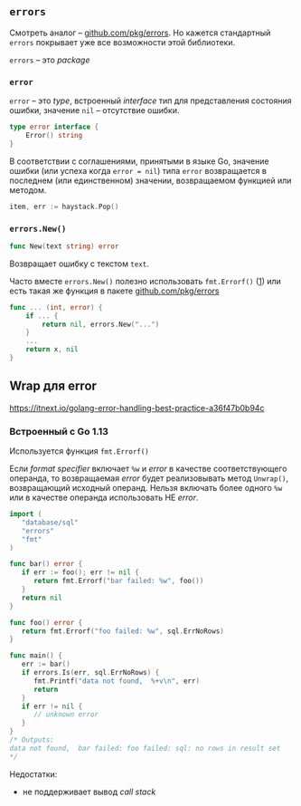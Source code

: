 ## `errors`

Смотреть аналог – [github.com/pkg/errors](). Но кажется стандартный `errors` покрывает уже все возможности этой библиотеки.

`errors` – это *package*

### `error`

`error` – это *type*, встроенный *interface* тип для представления состояния ошибки, значение `nil` – отсутствие ошибки.

```go
type error interface {
    Error() string
}
```

В соответствии с соглашениями, принятыми в языке Go, значение ошибки (или успеха когда `error = nil`) типа `error` возвращается в последнем (или единственном) значении, возвращаемом функцией или методом.

```go
item, err := haystack.Pop()
```

### `errors.New()`

```go
func New(text string) error
```

Возвращает ошибку с текстом `text`.

Часто вместе `errors.New()` полезно использовать `fmt.Errorf()` ([1](#fmterrorf))  или есть такая же функция в пакете [github.com/pkg/errors]()

```go
func ... (int, error) {
    if ... {
        return nil, errors.New("...")
    }
    ...
    return x, nil
}
```



## Wrap для error

https://itnext.io/golang-error-handling-best-practice-a36f47b0b94c

### Встроенный с Go 1.13

Используется функция `fmt.Errorf()`

Если *format specifier* включает `%w` и *error* в качестве соответствующего операнда, то возвращаемая *error* будет реализовывать метод `Unwrap()`, возвращающий исходный операнд. Нельзя включать более одного `%w` или в качестве операнда использовать НЕ *error*. 

```go
import (
   "database/sql"
   "errors"
   "fmt"
)

func bar() error {
   if err := foo(); err != nil {
      return fmt.Errorf("bar failed: %w", foo())
   }
   return nil
}

func foo() error {
   return fmt.Errorf("foo failed: %w", sql.ErrNoRows)
}

func main() {
   err := bar()
   if errors.Is(err, sql.ErrNoRows) {
      fmt.Printf("data not found,  %+v\n", err)
      return
   }
   if err != nil {
      // unknown error
   }
}
/* Outputs:
data not found,  bar failed: foo failed: sql: no rows in result set
*/
```

Недостатки:

- не поддерживает вывод *call stack*

